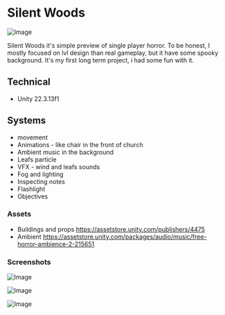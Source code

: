 # Silent Woods

![Image](https://github.com/kawaii-kubus/Samaran/blob/92029f4e8e3a93c7a333e2d75eff052ea7450f87/4.PNG)

Silent Woods it's simple preview of single player horror.
To be honest, I mostly focused on lvl design than real gameplay, but it have some spooky background.
It's my first long term project, i had some fun with it.

## Technical

* Unity 22.3.13f1

## Systems
* movement
* Animations - like chair in the front of church
* Ambient music in the background
* Leafs particle
* VFX - wind and leafs sounds
* Fog and lighting
* Inspecting notes
* Flashlight
* Objectives

### Assets
* Buildings and props https://assetstore.unity.com/publishers/4475
* Ambient https://assetstore.unity.com/packages/audio/music/free-horror-ambience-2-215651

### Screenshots

![Image](https://github.com/kawaii-kubus/Samaran/blob/92029f4e8e3a93c7a333e2d75eff052ea7450f87/1.PNG)

![Image](https://github.com/kawaii-kubus/Samaran/blob/92029f4e8e3a93c7a333e2d75eff052ea7450f87/3.PNG)

![Image](https://github.com/kawaii-kubus/Samaran/blob/92029f4e8e3a93c7a333e2d75eff052ea7450f87/2.PNG)
